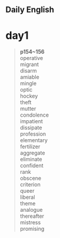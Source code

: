 ## Daily English

# day1
>**p154~156**  
operative  
migrant  
disarm  
amiable  
mingle  
optic  
hockey  
theft  
mutter  
condolence  
impatient  
dissipate  
profession  
elementary  
fertilizer  
aggregate  
eliminate  
confident  
rank  
obscene  
criterion  
queer  
liberal  
theme  
analogue  
thereafter  
mistress  
promising  
